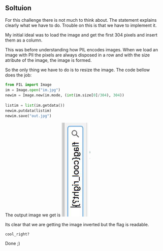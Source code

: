 ## Soltuion

For this challenge there is not much to think about.
The statement explains clearly what we have to do. 
Trouble on this is that we have to implement it.

My initial ideal was to load the image and get the first 
304 pixels and insert them as a column.

This was before understanding how PIL encodes images.
When we load an image with PIl the pixels are always disposed in 
a row and with the size atribute of the image, the image is formed.

So the only thing we have to do is to resize the image. 
The code bellow does the job:

```Python
from PIL import Image
im = Image.open("im.jpg")
newim = Image.new(im.mode, (int(im.size[0]/304), 304))

listim = list(im.getdata())
newim.putdata(listim)
newim.save("out.jpg")

```
The output image we get is
![alt-image](out.jpg)

Its clear that we are getting the image inverted but the flag is readable.
```
cool_right?
```
Done ;)

